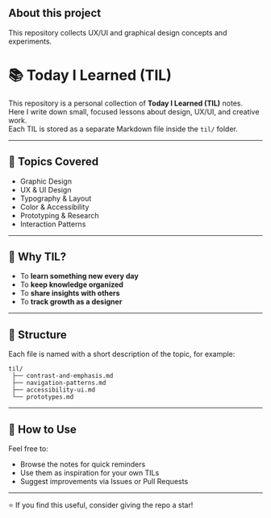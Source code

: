 ## About this project
This repository collects UX/UI and graphical design concepts and experiments.

# 📚 Today I Learned (TIL)

This repository is a personal collection of **Today I Learned (TIL)** notes.  
Here I write down small, focused lessons about design, UX/UI, and creative work.  
Each TIL is stored as a separate Markdown file inside the `til/` folder.

---

## 🎯 Topics Covered
- Graphic Design  
- UX & UI Design  
- Typography & Layout  
- Color & Accessibility  
- Prototyping & Research  
- Interaction Patterns  

---

## 📝 Why TIL?
- To **learn something new every day**  
- To **keep knowledge organized**  
- To **share insights with others**  
- To **track growth as a designer**  

---

## 📂 Structure
Each file is named with a short description of the topic, for example:

```
til/
 ├── contrast-and-emphasis.md
 ├── navigation-patterns.md
 ├── accessibility-ui.md
 └── prototypes.md
```

---

## 🚀 How to Use
Feel free to:
- Browse the notes for quick reminders  
- Use them as inspiration for your own TILs  
- Suggest improvements via Issues or Pull Requests  

---

⭐️ If you find this useful, consider giving the repo a star!
